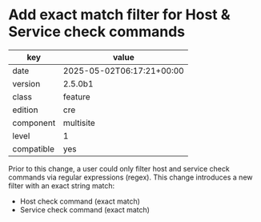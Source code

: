 [//]: # (werk v2)
# Add exact match filter for Host & Service check commands

key        | value
---------- | ---
date       | 2025-05-02T06:17:21+00:00
version    | 2.5.0b1
class      | feature
edition    | cre
component  | multisite
level      | 1
compatible | yes

Prior to this change, a user could only filter host and service check commands via regular expressions (regex). This change introduces a new filter with an exact string match:

- Host check command (exact match)
- Service check command (exact match)
